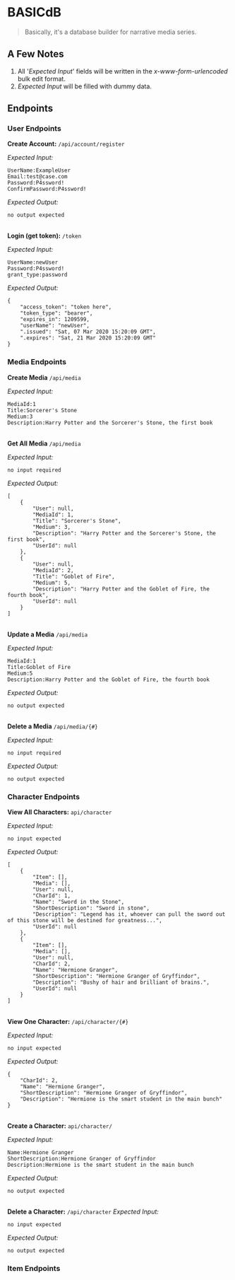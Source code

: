 # BASICdB
>Basically, it's a database builder for narrative media series.

## A Few Notes
1. All '*Expected Input*' fields will be written in the *x-www-form-urlencoded* bulk edit format.
2. *Expected Input* will be filled with dummy data.

## Endpoints
### User Endpoints
**Create Account:** `/api/account/register`

*Expected Input:* 
```
UserName:ExampleUser
Email:test@case.com
Password:P4ssword!
ConfirmPassword:P4ssword!
```
*Expected Output:*
```
no output expected
```
\
**Login (get token):** `/token`

*Expected Input:*
```
UserName:newUser
Password:P4ssword!
grant_type:password
```
*Expected Output:*
```
{
    "access_token": "token here",
    "token_type": "bearer",
    "expires_in": 1209599,
    "userName": "newUser",
    ".issued": "Sat, 07 Mar 2020 15:20:09 GMT",
    ".expires": "Sat, 21 Mar 2020 15:20:09 GMT"
}
```

### Media Endpoints
**Create Media** `/api/media`

*Expected Input:*
```
MediaId:1
Title:Sorcerer's Stone
Medium:3
Description:Harry Potter and the Sorcerer's Stone, the first book
```
\
**Get All Media** `/api/media`

*Expected Input:*
```
no input required
```
*Expected Output:*
```
[
    {
        "User": null,
        "MediaId": 1,
        "Title": "Sorcerer's Stone",
        "Medium": 3,
        "Description": "Harry Potter and the Sorcerer's Stone, the first book",
        "UserId": null
    },
    {
        "User": null,
        "MediaId": 2,
        "Title": "Goblet of Fire",
        "Medium": 5,
        "Description": "Harry Potter and the Goblet of Fire, the fourth book",
        "UserId": null
    }
]
```
\
**Update a Media** `/api/media`

*Expected Input:*
```
MediaId:1
Title:Goblet of Fire
Medium:5
Description:Harry Potter and the Goblet of Fire, the fourth book
```
*Expected Output:*
```
no output expected
```
\
**Delete a Media** `/api/media/{#}`

*Expected Input:*
```
no input required
```
*Expected Output:*
```
no output expected
```


### Character Endpoints
**View All Characters:** `api/character`

*Expected Input:*
```
no input expected
```
*Expected Output:*
```
[
    {
        "Item": [],
        "Media": [],
        "User": null,
        "CharId": 1,
        "Name": "Sword in the Stone",
        "ShortDescription": "Sword in stone",
        "Description": "Legend has it, whoever can pull the sword out of this stone will be destined for greatness...",
        "UserId": null
    },
    {
        "Item": [],
        "Media": [],
        "User": null,
        "CharId": 2,
        "Name": "Hermione Granger",
        "ShortDescription": "Hermione Granger of Gryffindor",
        "Description": "Bushy of hair and brilliant of brains.",
        "UserId": null
    }
]
```
\
**View One Character:** `/api/character/{#}`

*Expected Input:*
```
no input expected
```
*Expected Output:*
```
{
    "CharId": 2,
    "Name": "Hermione Granger",
    "ShortDescription": "Hermione Granger of Gryffindor",
    "Description": "Hermione is the smart student in the main bunch"
}
```
\
**Create a Character:** `api/character/`

*Expected Input:*
```
Name:Hermione Granger
ShortDescription:Hermione Granger of Gryffindor
Description:Hermione is the smart student in the main bunch
```
*Expected Output:*
```
no output expected
```
\
**Delete a Character:** `/api/character`
*Expected Input:*
```
no input expected
```
*Expected Output:*
```
no output expected
```

### Item Endpoints
